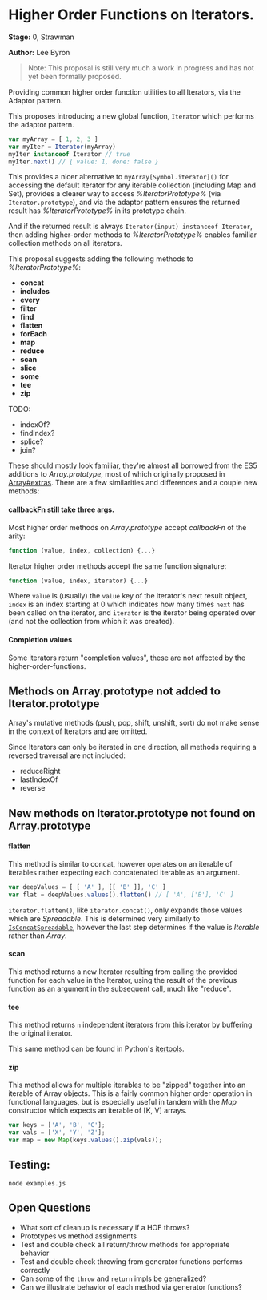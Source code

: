 # Higher Order Functions on Iterators.

**Stage:** 0, Strawman

**Author:** Lee Byron

> Note: This proposal is still very much a work in progress and has not yet been
formally proposed.

Providing common higher order function utilities to all Iterators, via the
Adaptor pattern.

This proposes introducing a new global function, `Iterator` which performs the
adaptor pattern.

```js
var myArray = [ 1, 2, 3 ]
var myIter = Iterator(myArray)
myIter instanceof Iterator // true
myIter.next() // { value: 1, done: false }
```

This provides a nicer alternative to `myArray[Symbol.iterator]()` for accessing
the default iterator for any iterable collection (including Map and Set),
provides a clearer way to access *%IteratorPrototype%* (via `Iterator.prototype`), and via the adaptor
pattern ensures the returned result has *%IteratorPrototype%* in its prototype
chain.

And if the returned result is always `Iterator(input) instanceof Iterator`, then
adding higher-order methods to *%IteratorPrototype%* enables familiar collection
methods on all iterators.

This proposal suggests adding the following methods to *%IteratorPrototype%*:

 * **concat**
 * **includes**
 * **every**
 * **filter**
 * **find**
 * **flatten**
 * **forEach**
 * **map**
 * **reduce**
 * **scan**
 * **slice**
 * **some**
 * **tee**
 * **zip**

TODO:

 * indexOf?
 * findIndex?
 * splice?
 * join?


These should mostly look familiar, they're almost all borrowed from the ES5
additions to *Array.prototype*, most of which originally proposed in [Array#extras](https://blogs.msdn.microsoft.com/ie/2010/12/13/ecmascript-5-part-2-array-extras/).
There are a few similarities and differences and a couple new methods:


#### callbackFn still take three args.

Most higher order methods on *Array.prototype* accept *callbackFn* of the arity:

```js
function (value, index, collection) {...}
```

Iterator higher order methods accept the same function signature:

```js
function (value, index, iterator) {...}
```

Where `value` is (usually) the `value` key of the iterator's next result object,
`index` is an index starting at 0 which indicates how many times `next` has been
called on the iterator, and `iterator` is the iterator being operated over (and
not the collection from which it was created).


#### Completion values

Some iterators return "completion values", these are not affected by the
higher-order-functions.


## Methods on Array.prototype not added to Iterator.prototype

Array's mutative methods (push, pop, shift, unshift, sort) do not make sense in
the context of Iterators and are omitted.

Since Iterators can only be iterated in one direction, all methods requiring
a reversed traversal are not included:

 * reduceRight
 * lastIndexOf
 * reverse


## New methods on Iterator.prototype not found on Array.prototype

#### flatten

This method is similar to concat, however operates on an iterable of iterables
rather expecting each concatenated iterable as an argument.

```js
var deepValues = [ [ 'A' ], [[ 'B' ]], 'C' ]
var flat = deepValues.values().flatten() // [ 'A', ['B'], 'C' ]
```

`iterator.flatten()`, like `iterator.concat()`, only expands those values which
are *Spreadable*. This is determined very similarly to [`IsConcatSpreadable`](https://tc39.github.io/ecma262/#sec-isconcatspreadable), however the last step determines if the value is *Iterable*
rather than *Array*.

#### scan

This method returns a new Iterator resulting from calling the provided function
for each value in the Iterator, using the result of the previous function as an
argument in the subsequent call, much like "reduce".

#### tee

This method returns `n` independent iterators from this iterator by buffering
the original iterator.

This same method can be found in Python's [itertools](https://docs.python.org/2/library/itertools.html#itertools.tee).

#### zip

This method allows for multiple iterables to be "zipped" together into an
iterable of Array objects. This is a fairly common higher order operation in
functional languages, but is especially useful in tandem with the *Map*
constructor which expects an iterable of [K, V] arrays.

```js
var keys = ['A', 'B', 'C'];
var vals = ['X', 'Y', 'Z'];
var map = new Map(keys.values().zip(vals));
```


## Testing:

```
node examples.js
```


## Open Questions

 * What sort of cleanup is necessary if a HOF throws?
 * Prototypes vs method assignments
 * Test and double check all return/throw methods for appropriate behavior
 * Test and double check throwing from generator functions performs correctly
 * Can some of the `throw` and `return` impls be generalized?
 * Can we illustrate behavior of each method via generator functions?
